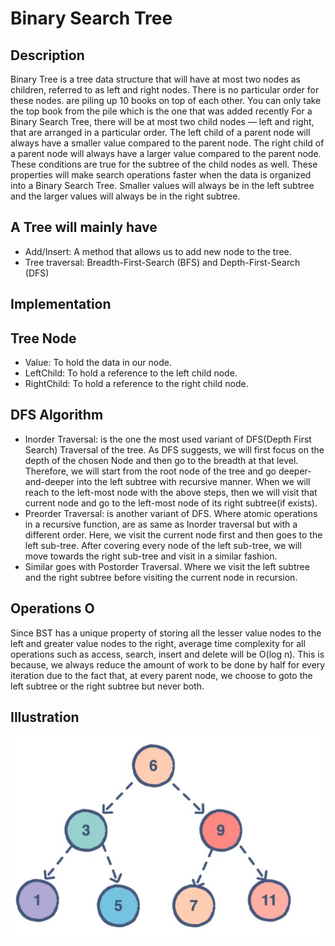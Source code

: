 ﻿# Binary Search Tree 

## Description

 Binary Tree is a tree data structure that will have at most two nodes as children, referred to as left and right nodes. There is no particular order for these nodes. are piling up 10 books on top of each other. You can only take the top book from the pile which is the one that was added recently
 For a Binary Search Tree, there will be at most two child nodes — left and right, that are arranged in a particular order. The left child of a parent node will always have a smaller value compared to the parent node. The right child of a parent node will always have a larger value compared to the parent node. These conditions are true for the subtree of the child nodes as well. These properties will make search operations faster when the data is organized into a Binary Search Tree. Smaller values will always be in the left subtree and the larger values will always be in the right subtree.

## A Tree will mainly have

 * Add/Insert: A method that allows us to add new node to the tree.
 * Tree traversal: Breadth-First-Search (BFS) and Depth-First-Search (DFS)

## Implementation
## Tree Node
 * Value: To hold the data in our node.
 * LeftChild: To hold a reference to the left child node.
 * RightChild: To hold a reference to the right child node.

## DFS Algorithm
 * Inorder Traversal: is the one the most used variant of DFS(Depth First Search) Traversal of the tree.
   As DFS suggests, we will first focus on the depth of the chosen Node and then go to the breadth at that level. Therefore, we will start from the root node of the tree and go deeper-and-deeper into the left subtree with recursive manner.
   When we will reach to the left-most node with the above steps, then we will visit that current node and go to the left-most node of its right subtree(if exists).
 * Preorder Traversal: is another variant of DFS. Where atomic operations in a recursive function, are as same as Inorder traversal but with a different order.
   Here, we visit the current node first and then goes to the left sub-tree. After covering every node of the left sub-tree, we will move towards the right sub-tree and visit in a similar fashion.
 * Similar goes with Postorder Traversal. Where we visit the left subtree and the right subtree before visiting the current node in recursion.

## Operations O
 Since BST has a unique property of storing all the lesser value nodes to the left and greater value nodes to the right, average time complexity for all operations such as access, search, insert and delete will be O(log n). This is because, we always reduce the amount of work to be done by half for every iteration due to the fact that, at every parent node, we choose to goto the left subtree or the right subtree but never both.
 
## Illustration 
![Structure](https://github.com/NaorShmueli/DataStructure/blob/master/DataStructures/Images/BinaryTree.JPG?raw=true)
